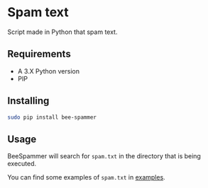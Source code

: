# Spam text

Script made in Python that spam text.

## Requirements

- A 3.X Python version
- PIP

## Installing

```bash
sudo pip install bee-spammer
```

## Usage

BeeSpammer will search for `spam.txt` in the directory that is being executed.

You can find some examples of `spam.txt` in [examples](./examples).
